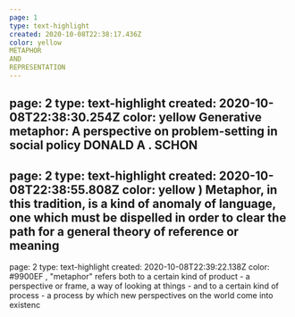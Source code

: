 ```yaml
---
page: 1
type: text-highlight
created: 2020-10-08T22:38:17.436Z
color: yellow
METAPHOR 
AND 
REPRESENTATION
---
```

page: 2
type: text-highlight
created: 2020-10-08T22:38:30.254Z
color: yellow
Generative metaphor: A perspective on 
problem-setting in social policy 
DONALD A .  SCHON 
---
page: 2
type: text-highlight
created: 2020-10-08T22:38:55.808Z
color: yellow
) Metaphor, in this tradition, is a kind of anomaly 
of language, one which must be dispelled in order to clear the path for a 
general theory of reference or meaning
---
page: 2
type: text-highlight
created: 2020-10-08T22:39:22.138Z
color: #9900EF
, "metaphor" refers both to a certain 
kind of product -
a 
perspective or frame, a way of looking at things - and 
to a certain kind of process - a process by which new perspectives on the 
world  come  into  existenc
